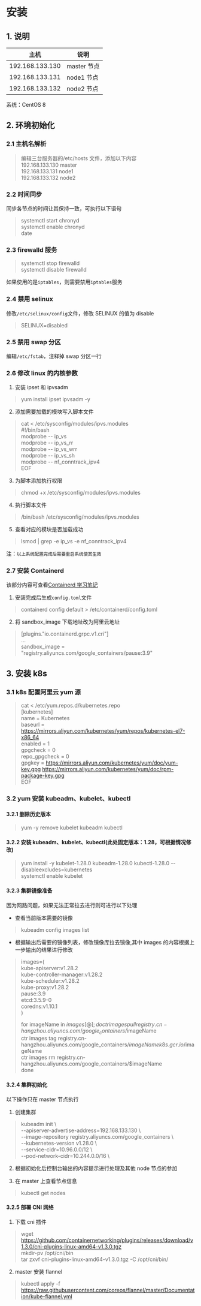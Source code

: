 # 安装

## 1. 说明

| 主机            | 说明        |
| --------------- | ----------- |
| 192.168.133.130 | master 节点 |
| 192.168.133.131 | node1 节点  |
| 192.168.133.132 | node2 节点  |

系统：CentOS 8

## 2. 环境初始化

### 2.1 主机名解析

> 编辑三台服务器的/etc/hosts 文件，添加以下内容  
> 192.168.133.130 master  
> 192.168.133.131 node1  
> 192.168.133.132 node2

### 2.2 时间同步

同步各节点的时间让其保持一致，可执行以下语句

> systemctl start chronyd  
> systemctl enable chronyd  
> date

### 2.3 firewalld 服务

> systemctl stop firewalld  
> systemctl disable firewalld

如果使用的是`iptables`，则需要禁用`iptables`服务

### 2.4 禁用 selinux

修改`/etc/selinux/config`文件，修改 SELINUX 的值为 disable

> SELINUX=disabled

### 2.5 禁用 swap 分区

编辑`/etc/fstab`，注释掉 swap 分区一行

### 2.6 修改 linux 的内核参数

1. 安装 ipset 和 ipvsadm

> yum install ipset ipvsadm -y

2. 添加需要加载的模块写入脚本文件

> cat <<EOF> /etc/sysconfig/modules/ipvs.modules  
> #!/bin/bash  
> modprobe -- ip_vs  
> modprobe -- ip_vs_rr  
> modprobe -- ip_vs_wrr  
> modprobe -- ip_vs_sh  
> modprobe -- nf_conntrack_ipv4  
> EOF

3. 为脚本添加执行权限

> chmod +x /etc/sysconfig/modules/ipvs.modules

4. 执行脚本文件

> /bin/bash /etc/sysconfig/modules/ipvs.modules

5. 查看对应的模块是否加载成功

> lsmod | grep -e ip_vs -e nf_conntrack_ipv4

注：`以上系统配置完成后需要重启系统使其生效`

### 2.7 安装 Containerd

该部分内容可查看[Containerd 学习笔记](../Linux/Containerd%E5%AD%A6%E4%B9%A0%E7%AC%94%E8%AE%B0.md)

1. 安装完成后生成`config.toml`文件

> containerd config default > /etc/containerd/config.toml

2. 将 sandbox_image 下载地址改为阿里云地址

> [plugins."io.containerd.grpc.v1.cri"]  
> ...  
>  sandbox_image = "registry.aliyuncs.com/google_containers/pause:3.9"

## 3. 安装 k8s

### 3.1 k8s 配置阿里云 yum 源

> cat <<EOF > /etc/yum.repos.d/kubernetes.repo  
> [kubernetes]  
> name = Kubernetes  
> baseurl = https://mirrors.aliyun.com/kubernetes/yum/repos/kubernetes-el7-x86_64  
> enabled = 1  
> gpgcheck = 0  
> repo_gpgcheck = 0  
> gpgkey = https://mirrors.aliyun.com/kubernetes/yum/doc/yum-key.gpg https://mirrors.aliyun.com/kubernetes/yum/doc/rpm-package-key.gpg  
> EOF

### 3.2 yum 安装 kubeadm、kubelet、kubectl

#### 3.2.1 删除历史版本

> yum -y remove kubelet kubeadm kubectl

#### 3.2.2 安装 kubeadm、kubelet、kubectl(此处固定版本：1.28，可根据情况修改)

> yum install -y kubelet-1.28.0 kubeadm-1.28.0 kubectl-1.28.0 --disableexcludes=kubernetes  
> systemctl enable kubelet

#### 3.2.3 集群镜像准备

因为网路问题，如果无法正常拉去进行则可进行以下处理

- 查看当前版本需要的镜像

> kubeadm config images list

- 根据输出后需要的镜像列表，修改镜像库拉去镜像,其中 images 的内容根据上一步输出的结果进行修改

> images=(  
>  kube-apiserver:v1.28.2  
> kube-controller-manager:v1.28.2  
> kube-scheduler:v1.28.2  
> kube-proxy:v1.28.2  
> pause:3.9  
> etcd:3.5.9-0  
> coredns:v1.10.1  
> )
>
> for imageName in ${images[@]};do  
>	ctr images pull registry.cn-hangzhou.aliyuncs.com/google_containers/$imageName  
> ctr images tag registry.cn-hangzhou.aliyuncs.com/google_containers/$imageName k8s.gcr.io/$imageName  
> ctr images rm registry.cn-hangzhou.aliyuncs.com/google_containers/$imageName  
> done

#### 3.2.4 集群初始化

以下操作只在 master 节点执行

1. 创建集群

> kubeadm init \  
> --apiserver-advertise-address=192.168.133.130 \  
> --image-repository registry.aliyuncs.com/google_containers \  
> --kubernetes-version v1.28.0 \  
> --service-cidr=10.96.0.0/12 \  
> --pod-network-cidr=10.244.0.0/16 \

2. 根据初始化后控制台输出的内容提示进行处理及其他 node 节点的参加

3. 在 master 上查看节点信息

> kubectl get nodes

#### 3.2.5 部署 CNI 网络

1. 下载 cni 插件

> wget https://github.com/containernetworking/plugins/releases/download/v1.3.0/cni-plugins-linux-amd64-v1.3.0.tgz  
> mkdir-pv /opt/cni/bin  
> tar zxvf cni-plugins-linux-amd64-v1.3.0.tgz -C /opt/cni/bin/

2. master 安装 flannel

> kubectl apply -f https://raw.githubusercontent.com/coreos/flannel/master/Documentation/kube-flannel.yml
